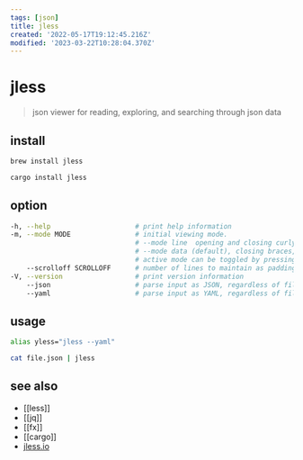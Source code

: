 ```yaml
---
tags: [json]
title: jless
created: '2022-05-17T19:12:45.216Z'
modified: '2023-03-22T10:28:04.370Z'
---
```


# jless

>  json viewer for reading, exploring, and searching through json data

## install

```sh
brew install jless

cargo install jless
```

## option

```sh
-h, --help                     # print help information
-m, --mode MODE                # initial viewing mode. 
                               # --mode line  opening and closing curly and square brackets are shown and all Object keys are quoted
                               # --mode data (default), closing braces, commas, and quotes around Object keys are elided. 
                               # active mode can be toggled by pressing 'm' [default: data]
    --scrolloff SCROLLOFF      # number of lines to maintain as padding between the currently focused row and the top or bottom of the screen. Setting this to a large value will keep the focused in the middle of the screen (except at the start or end of a file) [default: 3]
-V, --version                  # print version information
    --json                     # parse input as JSON, regardless of file extension
    --yaml                     # parse input as YAML, regardless of file extension
```

## usage

```sh
alias yless="jless --yaml"

cat file.json | jless
```

## see also

- [[less]]
- [[jq]]
- [[fx]]
- [[cargo]]
- [jless.io](https://jless.io/)
